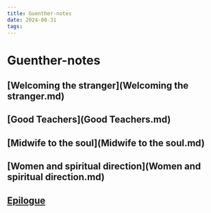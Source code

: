 ```yaml
---
title: Guenther-notes
date: 2024-08-31
tags: 
---
```

# Guenther-notes
## [Welcoming the stranger](Welcoming the stranger.md)
## [Good Teachers](Good Teachers.md)
## [Midwife to the soul](Midwife to the soul.md)
## [Women and spiritual direction](Women and spiritual direction.md)
## [Epilogue](Epilogue.md)


